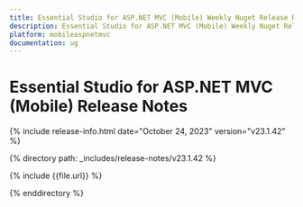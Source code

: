 ```yaml
---
title: Essential Studio for ASP.NET MVC (Mobile) Weekly Nuget Release Release Notes  
description: Essential Studio for ASP.NET MVC (Mobile) Weekly Nuget Release Release Notes  
platform: mobileaspnetmvc
documentation: ug
---
```


# Essential Studio for ASP.NET MVC (Mobile)  Release Notes  

{% include release-info.html date="October 24, 2023"  version="v23.1.42" %} 

{% directory path: _includes/release-notes/v23.1.42 %}

{% include {{file.url}} %}

{% enddirectory %}